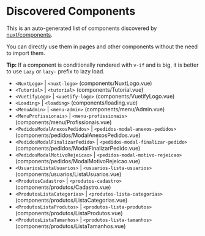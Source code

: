# Discovered Components

This is an auto-generated list of components discovered by [nuxt/components](https://github.com/nuxt/components).

You can directly use them in pages and other components without the need to import them.

**Tip:** If a component is conditionally rendered with `v-if` and is big, it is better to use `Lazy` or `lazy-` prefix to lazy load.

- `<NuxtLogo>` | `<nuxt-logo>` (components/NuxtLogo.vue)
- `<Tutorial>` | `<tutorial>` (components/Tutorial.vue)
- `<VuetifyLogo>` | `<vuetify-logo>` (components/VuetifyLogo.vue)
- `<Loading>` | `<loading>` (components/loading.vue)
- `<MenuAdmin>` | `<menu-admin>` (components/menu/Admin.vue)
- `<MenuProfissionais>` | `<menu-profissionais>` (components/menu/Profissionais.vue)
- `<PedidosModalAnexosPedidos>` | `<pedidos-modal-anexos-pedidos>` (components/pedidos/ModalAnexosPedidos.vue)
- `<PedidosModalFinalizarPedido>` | `<pedidos-modal-finalizar-pedido>` (components/pedidos/ModalFinalizarPedido.vue)
- `<PedidosModalMotivoRejeicao>` | `<pedidos-modal-motivo-rejeicao>` (components/pedidos/ModalMotivoRejeicao.vue)
- `<UsuariosListaUsuarios>` | `<usuarios-lista-usuarios>` (components/usuarios/ListaUsuarios.vue)
- `<ProdutosCadastro>` | `<produtos-cadastro>` (components/produtos/Cadastro.vue)
- `<ProdutosListaCategorias>` | `<produtos-lista-categorias>` (components/produtos/ListaCategorias.vue)
- `<ProdutosListaProdutos>` | `<produtos-lista-produtos>` (components/produtos/ListaProdutos.vue)
- `<ProdutosListaTamanhos>` | `<produtos-lista-tamanhos>` (components/produtos/ListaTamanhos.vue)
